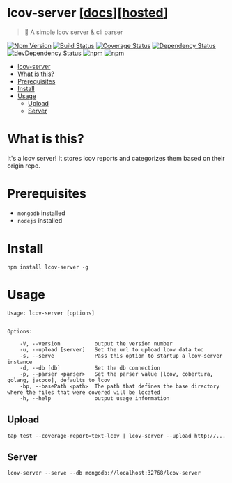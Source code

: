 # lcov-server [[docs](https://www.gabrielcsapo.com/lcov-server)][[hosted](https://lcov-server.gabrielcsapo.com)]

> 🎯 A simple lcov server & cli parser

[![Npm Version](https://img.shields.io/npm/v/lcov-server.svg)](https://www.npmjs.com/package/lcov-server)
[![Build Status](https://travis-ci.org/gabrielcsapo/lcov-server.svg?branch=master)](https://travis-ci.org/gabrielcsapo/lcov-server)
[![Coverage Status](https://lcov-server.gabrielcsapo.com/badge/github/gabrielcsapo/lcov-server.svg)](https://lcov-server.gabrielcsapo.com/coverage/github/gabrielcsapo/lcov-server)
[![Dependency Status](https://starbuck.gabrielcsapo.com/badge/github/gabrielcsapo/lcov-server/status.svg)](https://starbuck.gabrielcsapo.com/github/gabrielcsapo/lcov-server)
[![devDependency Status](https://starbuck.gabrielcsapo.com/badge/github/gabrielcsapo/lcov-server/dev-status.svg)](https://starbuck.gabrielcsapo.com/github/gabrielcsapo/lcov-server#info=devDependencies)
[![npm](https://img.shields.io/npm/dt/lcov-server.svg)]()
[![npm](https://img.shields.io/npm/dm/lcov-server.svg)]()

<!-- TOC depthFrom:1 depthTo:6 withLinks:1 updateOnSave:1 orderedList:0 -->

- [lcov-server](#lcov-server)
- [What is this?](#what-is-this)
- [Prerequisites](#prerequisites)
- [Install](#install)
- [Usage](#usage)
	- [Upload](#upload)
	- [Server](#server)

<!-- /TOC -->

# What is this?

It's a lcov server! It stores lcov reports and categorizes them based on their origin repo.

# Prerequisites

- `mongodb` installed
- `nodejs` installed

# Install

```
npm install lcov-server -g
```

# Usage

```
Usage: lcov-server [options]


Options:

	-V, --version           output the version number
	-u, --upload [server]   Set the url to upload lcov data too
	-s, --serve             Pass this option to startup a lcov-server instance
	-d, --db [db]           Set the db connection
	-p, --parser <parser>   Set the parser value [lcov, cobertura, golang, jacoco], defaults to lcov
	-bp, --basePath <path>  The path that defines the base directory where the files that were covered will be located
	-h, --help              output usage information
```

## Upload

```
tap test --coverage-report=text-lcov | lcov-server --upload http://...
```

## Server

```
lcov-server --serve --db mongodb://localhost:32768/lcov-server
```
